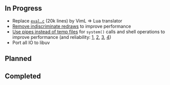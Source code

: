 ## In Progress

* Replace [`eval.c`](https://github.com/neovim/neovim/blob/57cd2d661454cd6686c7d98cafa783ea94495fd5/src/eval.c) (20k lines) by VimL => Lua translator
* [Remove indiscriminate redraws](https://github.com/neovim/neovim/pull/485#issuecomment-39924973) to improve performance
* [Use pipes instead of temp files](https://github.com/neovim/neovim/issues/473) for `system()` calls and shell operations to improve performance (and reliability: [1](https://groups.google.com/d/msg/vim_use/JSXaM9YjWKo/HtHn36WFb_kJ), [2](https://groups.google.com/d/msg/vim_use/adD_-9yBCEU/Y0ul-OwXGpYJ), [3](https://github.com/mattn/gist-vim/issues/48#issuecomment-12916349), [4](https://groups.google.com/d/msg/vim_use/oU7y-hmQoNc/2qQnkPl6aKkJ))
* Port all IO to libuv

## Planned

## Completed